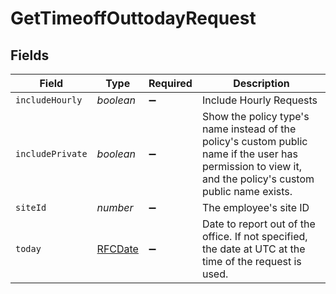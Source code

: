 # GetTimeoffOuttodayRequest


## Fields

| Field                                                                                                                                                     | Type                                                                                                                                                      | Required                                                                                                                                                  | Description                                                                                                                                               |
| --------------------------------------------------------------------------------------------------------------------------------------------------------- | --------------------------------------------------------------------------------------------------------------------------------------------------------- | --------------------------------------------------------------------------------------------------------------------------------------------------------- | --------------------------------------------------------------------------------------------------------------------------------------------------------- |
| `includeHourly`                                                                                                                                           | *boolean*                                                                                                                                                 | :heavy_minus_sign:                                                                                                                                        | Include Hourly Requests                                                                                                                                   |
| `includePrivate`                                                                                                                                          | *boolean*                                                                                                                                                 | :heavy_minus_sign:                                                                                                                                        | Show the policy type's name instead of the policy's custom public name if the user has permission to view it, and the policy's custom public name exists. |
| `siteId`                                                                                                                                                  | *number*                                                                                                                                                  | :heavy_minus_sign:                                                                                                                                        | The employee's site ID                                                                                                                                    |
| `today`                                                                                                                                                   | [RFCDate](../../../types/rfcdate.md)                                                                                                                      | :heavy_minus_sign:                                                                                                                                        | Date to report out of the office. If not specified, the date at UTC at the time of the request is used.                                                   |